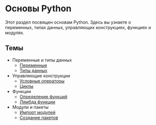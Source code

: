 # Основы Python

Этот раздел посвящен основам Python. Здесь вы узнаете о переменных, типах данных, управляющих конструкциях, функциях и модулях.

## Темы

- Переменные и типы данных
  - [Переменные](01-variables-and-datatypes/variables.md)
  - [Типы данных](01-variables-and-datatypes/datatypes.md)
- Управляющие конструкции
  - [Условные операторы](02-control-flow/if-else.md)
  - [Циклы](02-control-flow/loops.md)
- Функции
  - [Определение функций](03-functions/defining-functions.md)
  - [Лямбда функции](03-functions/lambda-functions.md)
- Модули и пакеты
  - [Импорт модулей](04-modules-and-packages/importing-modules.md)
  - [Создание пакетов](04-modules-and-packages/creating-packages.md)